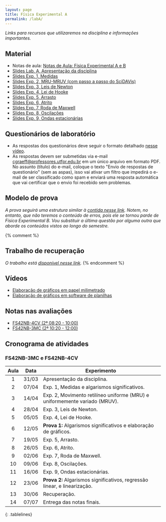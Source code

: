 ```yaml
---
layout: page
title: Física Experimental A
permalink: /labA/
---
```


*Links para recursos que utilizaremos na disciplina e informações importantes.*

## Material
- Notas de aula: [Notas de Aula: Física Experimental A e B](https://github.com/cgraeff/NotasLabAeB/raw/master/NotasLaboratorio.pdf)
- [Slides Lab. A, Apresentação da disciplina](https://github.com/cgraeff/cgraeff.github.io/raw/master/slideslabA/apres.pdf)
- [Slides Exp. 1, Medidas](https://github.com/cgraeff/cgraeff.github.io/raw/master/slideslabA/slides-medidas.pdf)
- [Slides Exp. 2, MRU-MRUV (com passo a passo do SciDAVis)](https://github.com/cgraeff/cgraeff.github.io/raw/master/slideslabA/slides-mru-mruv.pdf)
- [Slides Exp. 3, Leis de Newton](https://github.com/cgraeff/cgraeff.github.io/raw/master/slideslabA/slides-leis-de-newton.pdf)
- [Slides Exp. 4, Lei de Hooke](https://github.com/cgraeff/cgraeff.github.io/raw/master/slideslabA/slides-lei-de-hooke.pdf)
- [Slides Exp. 5, Arrasto](https://github.com/cgraeff/cgraeff.github.io/raw/master/slideslabA/slides-arrasto.pdf)
- [Slides Exp. 6, Atrito](https://github.com/cgraeff/cgraeff.github.io/raw/master/slideslabA/slides-atrito.pdf)
- [Slides Exp. 7, Roda de Maxwell](https://github.com/cgraeff/cgraeff.github.io/raw/master/slideslabA/slides-roda-de-maxwell.pdf)
- [Slides Exp. 8, Oscilações](https://github.com/cgraeff/cgraeff.github.io/raw/master/slideslabA/slides-oscilacoes.pdf)
- [Slides Exp. 9, Ondas estacionárias](https://github.com/cgraeff/cgraeff.github.io/raw/master/slideslabA/slides-ondas-estacionarias.pdf)

## Questionários de laboratório
- As respostas dos questionários deve seguir o formato detalhado [nesse vídeo](https://www.youtube.com/watch?v=BIVszojx9B4).
- As respostas devem ser submetidas via e-mail [cgraeff@professores.utfpr.edu.br](mailto:cgraeff@professores.utfpr.edu.br) em um único arquivo em formato PDF. No assunto (título) do e-mail, coloque o texto "Envio de respostas de questionário" (sem as aspas), isso vai ativar um filtro que impedirá o e-mail de ser classificado como spam e enviará uma resposta automática que vai certificar que o envio foi recebido sem problemas.

## Modelo de prova
*A prova seguirá uma estrutura similar à [contida nesse link](https://github.com/cgraeff/cgraeff.github.io/raw/master/prova_lab.pdf). Notem, no entanto, que não teremos o conteúdo de erros, pois ele se tornou parde de Física Experimental B. Vou substituir a última questão por alguma outra que aborde os conteúdos vistos ao longo do semestre.*

{% comment %}
## Trabalho de recuperação
*O trabalho está [disponível nesse link](https://github.com/cgraeff/cgraeff.github.io/raw/master/Recuperacao_Fisica_Exp_A.pdf).*
{% endcomment %}

## Vídeos
- [Elaboração de gráficos em papel milimetrado](https://www.youtube.com/watch?v=YqKnV53UBDs&list=PLOaZLpYR0EZ5gLuFOneNgXdDREAapj-3V&index=5&t=2s)
- [Elaboração de gráficos em software de planilhas](https://www.youtube.com/watch?v=x2kVREJWKGc&list=PLOaZLpYR0EZ5gLuFOneNgXdDREAapj-3V&index=6&t=2s)

## Notas nas avaliações
- [FS42NB-4CV (2ª 08:20 - 10:00)](https://docs.google.com/spreadsheets/d/1dGTLEq0O9PTRw_PFgVqqkAkVkZHNO7ZzXdjh_ymPlL4/edit?usp=sharing)
- [FS42NB-3MC (2ª 10:20 - 12:00)](https://docs.google.com/spreadsheets/d/1fcqlDagK5Dy27rjgfupR75FlCvIMfva8866YCLygHcQ/edit?usp=sharing)

## Cronograma de atividades

### FS42NB-3MC e FS42NB-4CV
<style>
.tablelines table, .tablelines td, .tablelines th {
        border: 1px solid black;
        }
</style>
|  Aula  | Data  | Experimento |
| :----: | :---: | ----------- |
|  1 | 31/03 | Apresentação da disciplina. |
|  2 | 07/04 | Exp. 1, Medidas e algarismos significativos. |
|  3 | 14/04 | Exp. 2, Movimento retilíneo uniforme (MRU) e uniformemente variado (MRUV). |
|  4 | 28/04 | Exp. 3, Leis de Newton. |
|  5 | 05/05 | Exp. 4, Lei de Hooke. |
|  6 | 12/05 | **Prova 1:** Algarismos significativos e elaboração de gráficos. |
|  7 | 19/05 | Exp. 5, Arrasto. |
|  8 | 26/05 | Exp. 6, Atrito. |
|  9 | 02/06 | Exp. 7, Roda de Maxwell. |
| 10 | 09/06 | Exp. 8, Oscilações. |
| 11 | 16/06 | Exp. 9, Ondas estacionárias. |
| 12 | 23/06 | **Prova 2:** Algarismos significativos, regressão linear, e linearização. |
| 13 | 30/06 | Recuperação.|
| 14 | 07/07 | Entrega das notas finais. |
 {: .tablelines}

